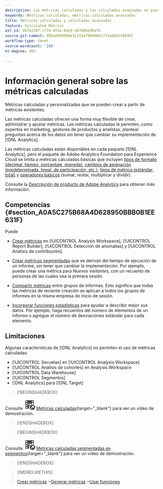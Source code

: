 ```yaml
---
description: Las métricas calculadas y las calculadas avanzadas se pueden personalizar a partir de las métricas existentes.
keywords: Métricas calculadas; métricas calculadas avanzadas
title: Métricas calculadas y calculadas avanzadas
feature: Calculated Metrics
exl-id: 9bf8239f-cf74-4feb-85e5-d47805e90afb
source-git-commit: d85e6990998e3c153ef969d8dc7f3a4835f683bf
workflow-type: tm+mt
source-wordcount: '288'
ht-degree: 36%

---
```


# Información general sobre las métricas calculadas

Métricas calculadas y personalizadas que se pueden crear a partir de métricas existentes.

Las métricas calculadas ofrecen una forma muy flexible de crear, administrar y ajustar métricas. Las métricas calculadas le permiten, como expertos en marketing, gestores de productos y analistas, plantear preguntas acerca de los datos sin tener que cambiar su implementación de [!DNL Analytics].

Las métricas calculadas están disponibles en cada paquete [!DNL Analytics], pero el paquete de Adobe Analytics Foundation para Experience Cloud se limita a métricas calculadas básicas que incluyen [tipos de formato (decimal, tiempo, porcentaje, moneda)](/help/components/c-calcmetrics/c-workflow/cm-workflow/c-build-metrics/cm-build-metrics.md), [cambios de asignación (predeterminada, lineal, de participación, etc.)](/help/components/c-calcmetrics/c-workflow/cm-workflow/c-build-metrics/m-metric-type-alloc.md), [tipos de métrica (estándar, total)](/help/components/c-calcmetrics/c-workflow/cm-workflow/c-build-metrics/m-metric-type-alloc.md) y [operadores básicos](c-workflow/cm-workflow/c-build-metrics/cm-build-metrics.md#operators) (sumar, restar, multiplicar y dividir).


Consulte la [Descripción de producto de Adobe Analytics](https://helpx.adobe.com/es/legal/product-descriptions/adobe-analytics.html) para obtener más información.

<!--
Here is a comparison of calculated metrics and advanced calculated metrics capabilities: 

| [Format types (decimal, time, percent, currency)](/help/components/c-calcmetrics/c-workflow/cm-workflow/c-build-metrics/cm-build-metrics.md)  | ![CheckmarkCircle](/help/assets/icons/CheckmarkCircle.svg)  | ![CheckmarkCircle](/help/assets/icons/CheckmarkCircle.svg)  |
| [Attribution changes (default, linear, participation, etc.)](/help/components/c-calcmetrics/c-workflow/cm-workflow/c-build-metrics/m-metric-type-alloc.md)  | ![CheckmarkCircle](/help/assets/icons/CheckmarkCircle.svg)  | ![CheckmarkCircle](/help/assets/icons/CheckmarkCircle.svg)  |
| [Metric types (standard, total)](/help/components/c-calcmetrics/c-workflow/cm-workflow/c-build-metrics/m-metric-type-alloc.md)  | ![CheckmarkCircle](/help/assets/icons/CheckmarkCircle.svg)  | ![CheckmarkCircle](/help/assets/icons/CheckmarkCircle.svg)  |
|  Basic operators (add, subtract, multiply, divide)  | ![CheckmarkCircle](/help/assets/icons/CheckmarkCircle.svg)  | ![CheckmarkCircle](/help/assets/icons/CheckmarkCircle.svg)  |
| [Apply segments](/help/components/c-calcmetrics/c-workflow/cm-workflow/c-build-metrics/metrics-with-segments.md)  | ![StopCircle](/help/assets/icons/StopCircle.svg)  | Yes  |
| [Basic functions (count, abs value, mean, etc)](/help/components/c-calcmetrics/cm-reference/cm-functions.md)  | No  | Yes  |
| [Advanced functions (regression, if/then, t-score, etc)](/help/components/c-calcmetrics/cm-reference/cm-adv-functions.md)  | No  | Yes  |

-->

## Competencias {#section_A0A5C275B68A4D628950BBB0B1EE631F}

Puede

* [Crear métricas](/help/components/c-calcmetrics/c-workflow/cm-workflow/cm-workflow.md) en [!UICONTROL Analysis Workspace], [!UICONTROL Report Builder], [!UICONTROL Detección de anomalías] y [!UICONTROL Análisis de contribución].
* [Crear métricas segmentadas](/help/components/c-calcmetrics/c-workflow/cm-workflow/c-build-metrics/metrics-with-segments.md) que se derivan del tiempo de ejecución de un informe, sin tener que cambiar la implementación. Por ejemplo, puede crear una métrica para *Nuevos visitantes*, con un recuento de personas de las cuales sea la primera sesión.

* [Compartir métricas](/help/components/c-calcmetrics/c-workflow/cm-workflow/cm-sharing.md) entre grupos de informes. Esto significa que todas las métricas de reciente creación se aplican a todos los grupos de informes en la misma empresa de inicio de sesión.

* [Incorporar funciones estadísticas](/help/components/c-calcmetrics/cm-reference/cm-adv-functions.md) para ayudar a describir mejor sus datos. Por ejemplo, haga recuentos del número de elementos de un informe o agregue el número de desviaciones estándar para cada elemento.

## Limitaciones

Algunas características de [!DNL Analytics] no permiten el uso de métricas calculadas:

* [!UICONTROL Secuelas] en [!UICONTROL Analysis Workspace]
* [!UICONTROL Análisis de cohortes] en Analysis Workspace
* [!UICONTROL Data Warehouse]
* [!UICONTROL Segmentos]
* [!DNL Analytics] para [!DNL Target]


>[!BEGINSHADEBOX]

Consulte ![VideoCheckedOut ](/help/assets/icons/VideoCheckedOut.svg) [Métricas calculadas](https://video.tv.adobe.com/v/37936?quality=12&learn=on&captions=spa){target="_blank"} para ver un vídeo de demostración.

>[!ENDSHADEBOX]

>[!BEGINSHADEBOX]

Consulte ![VideoCheckedOut ](/help/assets/icons/VideoCheckedOut.svg) [Métricas calculadas segmentadas en segmentos](https://video.tv.adobe.com/v/37935?quality=12&learn=on&captions=spa){target="_blank"} para ver un vídeo de demostración.

>[!ENDSHADEBOX]

<!--

Here is a short overview of the [!UICONTROL Calculated metrics] tools: 

|Tool|Capabilities|
|--- |--- |
| [Calculated metric builder](c-workflow/cm-workflow/c-build-metrics/cm-build-metrics.md)| The capabilities are: <ul><li>Create calculated and advanced calculated metrics using advancmd allocation models.</li><li>Add segments inline to metric formulas</li><li>Compare segments in the same report. For example, compare local visitors vs. international visitors.</li><li>Use statistical functions</li><li>Provide detailed metric descriptions (show what it does, where to use it, where NOT to use it)</li><li>Copy definitions into new metrics</li><li>Provide an inline metric preview</li><li>Set metric polarity, which indicates whether it's good or bad if a given custom event (metric) goes up</li><li>Tag metrics</li></ul>|
|Calculated Metric Manager|<ul><li>Share metrics with others</li<li>Approve and curate metrics</li><li>Organize (tag) your metrics so people can find them</li><li>Delete metrics</li><li>Rename metrics</li></ul>|
|Metric Selector rail|Lets you search for and add/apply metrics to the report. You can also change the  sort order (options are: alphabetical, recommended, frequently used, recently used.) In addition, you can filter on Report Suites to show only metrics created in a specific report suite.  To access this Metric Selector, click the Metrics icon  to the left of a report. |
|API for Calculated Metrics|Part of the Adobe Analytics 2.0 API set.|

-->

>[!MORELIKETHIS]
>
>[Crear métricas](/help/components/c-calcmetrics/c-workflow/cm-workflow/cm-workflow.md)
>&#x200B;>[Generar métricas](/help/components/c-calcmetrics/c-workflow/cm-workflow/c-build-metrics/cm-build-metrics.md)
>&#x200B;>[Usar funciones](/help/components/c-calcmetrics/c-workflow/cm-workflow/c-build-metrics/cm-using-functions.md)
>
